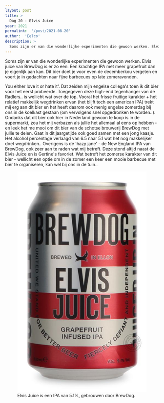 ```yaml
---
layout: post
title: >
  Dag 20 - Elvis Juice
year: 2021
permalink:  '/post/2021-08-20'
author:  'Eelco'
description: >
  Soms zijn er van die wonderlijke experimenten die gewoon werken. Elvis juice van BrewDog is er zo een. Een krachtige IPA met meer grapefruit dan je eigenlijk aan kan. Dit bier doet je voor even de decemberkou vergeten en voert je in gedachten naar fijne barbecues op late zomeravonden.
---
```

<p class='intro'><span class='dropcap'>S</span>oms zijn er van die wonderlijke experimenten die gewoon werken. Elvis juice van BrewDog is er zo een. Een krachtige IPA met meer grapefruit dan je eigenlijk aan kan. Dit bier doet je voor even de decemberkou vergeten en voert je in gedachten naar fijne barbecues op late zomeravonden.</p>

You either love it or hate it'. Dat zeiden mijn engelse collega's toen ik dit bier voor het eerst probeerde. Toegegeven deze high-end tegenhanger van de Radlers.. is wellicht wat over de top. Vooral het frisse fruitige karakter + het relatief makkelijk wegdrinken ervan (het blijft toch een american IPA) trekt mij erg aan dit bier en het heeft daarom ook menig engelse zomerdag bij ons in de koelkast gestaan (om vervolgens snel opgedronken te worden..). Ondanks dat dit bier ook hier in Nederland gewoon te koop is in de supermarkt, zou het mij verbazen als jullie het allemaal al eens op hebben - en leek het me mooi om dit bier van de schotse brouwerij BrewDog met jullie te delen. Gaat in dit jaargetijde ook goed samen met een jong kaasje. Het alcohol percentage verlaagd van 6.5 naar 5.1 wat het nog makkelijker doet wegdrinken.. Overigens is de 'hazy jane' - de New England IPA van BrewDog, ook zeer aan te raden wat mij betreft. Deze stond altijd naast de Elvis Juice en is Gertine's favoriet. Wat betreft het zomerse karakter van dit bier - wellicht een optie om in de zomer een keer een mooie barbecue met bier te organiseren, kan wel bij ons in de tuin..

<figure><img src='/assets/img/beer_2021-08-20.jpg' alt=''/> <figcaption>Elvis Juice is een IPA van 5.1%, gebrouwen door BrewDog.</figcaption></figure>

